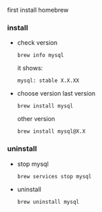 first install homebrew

### install
* check version
    ```
    brew info mysql
    ```
    it shows:
    ```
    mysql: stable X.X.XX
    ```
* choose version
    last version
    ```
    brew install mysql
    ```
    other version
    ```
    brew install mysql@X.X
    ```

### uninstall
* stop mysql
    ```
    brew services stop mysql
    ```
* uninstall
    ```
    brew uninstall mysql
    ```
